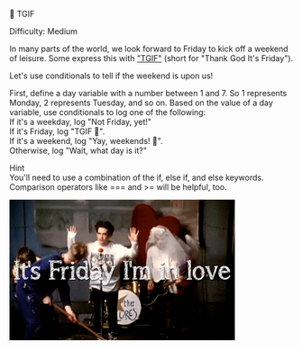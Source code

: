 🕺 TGIF

Difficulty: Medium

In many parts of the world, we look forward to Friday to kick off a weekend of leisure. Some express this with ["TGIF"](https://en.wikipedia.org/wiki/Thank_God_It%27s_Friday) (short for "Thank God It's Friday").

Let's use conditionals to tell if the weekend is upon us!

First, define a day variable with a number between 1 and 7. So 1 represents Monday, 2 represents Tuesday, and so on.
Based on the value of a day variable, use conditionals to log one of the following:\
If it's a weekday, log "Not Friday, yet!"\
If it's Friday, log "TGIF 🕺".\
If it's a weekend, log "Yay, weekends! 🙌".\
Otherwise, log "Wait, what day is it?" 




Hint\
You'll need to use a combination of the if, else if, and else keywords.\
Comparison operators like === and >= will be helpful, too.

![GIF of Friday I'm In Love by The Cure](GIF_of_Friday_I'm_In_Love_by_The_Cure.gif)